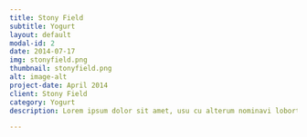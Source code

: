 ```yaml
---
title: Stony Field
subtitle: Yogurt
layout: default
modal-id: 2
date: 2014-07-17
img: stonyfield.png
thumbnail: stonyfield.png
alt: image-alt
project-date: April 2014
client: Stony Field
category: Yogurt
description: Lorem ipsum dolor sit amet, usu cu alterum nominavi lobortis. At duo novum diceret. Tantas apeirian vix et, usu sanctus postulant inciderint ut, populo diceret necessitatibus in vim. Cu eum dicam feugiat noluisse.

---
```

